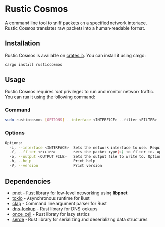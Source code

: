 # Rustic Cosmos

A command line tool to sniff packets on a specified network interface. Rustic Cosmos translates raw packets into a human-readable format.

## Installation

Rustic Cosmos is available on [crates.io](https://crates.io/crates/rusticcosmos). You can install it using cargo:

```bash
cargo install rusticcosmos
```

## Usage

Rustic Cosmos requires _root_ privileges to run and monitor network traffic. You can run it using the following command:

### Command

```bash
sudo rusticcosmos [OPTIONS] --interface <INTERFACE> --filter <FILTER>
```

### Options

```bash
Options:
  -i, --interface <INTERFACE>  Sets the network interface to use. Required
  -f, --filter <FILTER>        Sets the packet type(s) to filter to. Options: [tcp, udp, icmp, arp, all]. Include multiple types separated by commas. Optional. Default: all
  -o, --output <OUTPUT FILE>   Sets the output file to write to. Optional
  -h, --help                   Print help
  -V, --version                Print version
```

## Dependencies

- [pnet](https://crates.io/crates/pnet) - Rust library for low-level networking using __libpnet__
- [tokio](https://crates.io/crates/tokio) - Asynchronous runtime for Rust
- [clap](https://crates.io/crates/clap) - Command line argument parser for Rust
- [dns-lookup](https://crates.io/crates/dns-lookup) - Rust library for DNS lookups
- [once_cell](https://crates.io/crates/once_cell) - Rust library for lazy statics
- [serde](https://crates.io/crates/serde) - Rust library for serializing and deserializing data structures
